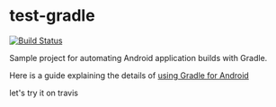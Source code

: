 test-gradle
===========

[![Build Status](https://travis-ci.org/pestrada/test-gradle.png)](https://travis-ci.org/pestrada/test-gradle)

Sample project for automating Android application builds with Gradle.

Here is a guide explaining the details of [using Gradle for Android](http://paulemtz.blogspot.mx/2013/04/automating-android-builds-with-gradle.html)

let's try it on travis
